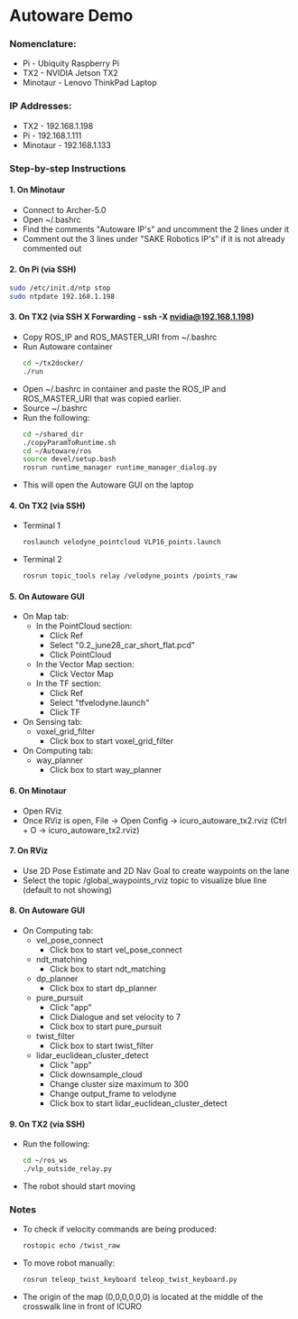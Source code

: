 # Autoware Demo
### Nomenclature:
* Pi       - Ubiquity Raspberry Pi
* TX2      - NVIDIA Jetson TX2
* Minotaur - Lenovo ThinkPad Laptop

### IP Addresses:
* TX2 - 192.168.1.198
* Pi - 192.168.1.111
* Minotaur - 192.168.1.133

### Step-by-step Instructions
#### 1. On Minotaur
* Connect to Archer-5.0
* Open ~/.bashrc
* Find the comments "Autoware IP's" and uncomment the 2 lines under it
* Comment out the 3 lines under "SAKE Robotics IP's" if it is not already commented out

#### 2. On Pi (via SSH)
```bash
sudo /etc/init.d/ntp stop
sudo ntpdate 192.168.1.198
```

#### 3. On TX2 (via SSH X Forwarding - ssh -X nvidia@192.168.1.198)
* Copy ROS_IP and ROS_MASTER_URI from ~/.bashrc
* Run Autoware container
  ```bash
  cd ~/tx2docker/
  ./run
  ```
* Open ~/.bashrc in container and paste the ROS_IP and ROS_MASTER_URI that was copied earlier.
* Source ~/.bashrc
* Run the following:
  ```bash
  cd ~/shared_dir
  ./copyParamToRuntime.sh
  cd ~/Autoware/ros
  source devel/setup.bash
  rosrun runtime_manager runtime_manager_dialog.py
  ``` 
* This will open the Autoware GUI on the laptop

#### 4. On TX2 (via SSH)
* Terminal 1
  ```bash
  roslaunch velodyne_pointcloud VLP16_points.launch
  ```
* Terminal 2
  ```bash
  rosrun topic_tools relay /velodyne_points /points_raw
  ```

#### 5. On Autoware GUI
* On Map tab:
  - In the PointCloud section:
    * Click Ref
    * Select "0.2_june28_car_short_flat.pcd"
    * Click PointCloud
  - In the Vector Map section:
    * Click Vector Map
  - In the TF section:
    * Click Ref
    * Select "tfvelodyne.launch"
    * Click TF
* On Sensing tab:
  - voxel_grid_filter
    * Click box to start voxel_grid_filter
* On Computing tab:
  - way_planner
    * Click box to start way_planner

#### 6. On Minotaur
* Open RViz
* Once RViz is open, File -> Open Config -> icuro_autoware_tx2.rviz (Ctrl + O -> icuro_autoware_tx2.rviz)

#### 7. On RViz
* Use 2D Pose Estimate and 2D Nav Goal to create waypoints on the lane
* Select the topic /global_waypoints_rviz topic to visualize blue line (default to not showing)

#### 8. On Autoware GUI
* On Computing tab:
  - vel_pose_connect
    * Click box to start vel_pose_connect
  - ndt_matching
    * Click box to start ndt_matching
  - dp_planner
    * Click box to start dp_planner
  - pure_pursuit
    * Click "app"
    * Click Dialogue and set velocity to 7
    * Click box to start pure_pursuit
  - twist_filter
    * Click box to start twist_filter
  - lidar_euclidean_cluster_detect
    * Click "app"
    * Click downsample_cloud
    * Change cluster size maximum to 300
    * Change output_frame to velodyne
    * Click box to start lidar_euclidean_cluster_detect

#### 9. On TX2 (via SSH)
* Run the following:
  ```bash
  cd ~/ros_ws
  ./vlp_outside_relay.py
  ```
* The robot should start moving

### Notes
* To check if velocity commands are being produced:
  ```bash
  rostopic echo /twist_raw
  ```
* To move robot manually:
  ```bash
  rosrun teleop_twist_keyboard teleop_twist_keyboard.py
  ```
* The origin of the map (0,0,0,0,0,0) is located at the middle of the crosswalk line in front of ICURO
